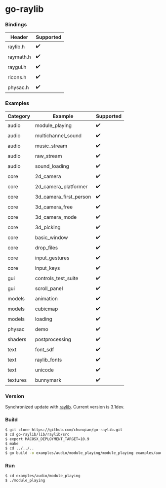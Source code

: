 # go-raylib

### Bindings

Header     | Supported          |
---------  | ------------------ |
raylib.h   | :heavy_check_mark: |
raymath.h  | :heavy_check_mark: |
raygui.h   | :heavy_check_mark: |
ricons.h   | :heavy_check_mark: |
physac.h   | :heavy_check_mark: |

### Examples

Category   | Example                | Supported          |
---------  | ---------------------- | ------------------ |
audio      | module_playing         | :heavy_check_mark: |
audio      | multichannel_sound     | :heavy_check_mark: |
audio      | music_stream           | :heavy_check_mark: |
audio      | raw_stream             | :heavy_check_mark: |
audio      | sound_loading          | :heavy_check_mark: |
core       | 2d_camera              | :heavy_check_mark: |
core       | 2d_camera_platformer   | :heavy_check_mark: |
core       | 3d_camera_first_person | :heavy_check_mark: |
core       | 3d_camera_free         | :heavy_check_mark: |
core       | 3d_camera_mode         | :heavy_check_mark: |
core       | 3d_picking             | :heavy_check_mark: |
core       | basic_window           | :heavy_check_mark: |
core       | drop_files             | :heavy_check_mark: |
core       | input_gestures         | :heavy_check_mark: |
core       | input_keys             | :heavy_check_mark: |
gui        | controls_test_suite    | :heavy_check_mark: |
gui        | scroll_panel           | :heavy_check_mark: |
models     | animation              | :heavy_check_mark: |
models     | cubicmap               | :heavy_check_mark: |
models     | loading                | :heavy_check_mark: |
physac     | demo                   | :heavy_check_mark: |
shaders    | postprocessing         | :heavy_check_mark: |
text       | font_sdf               | :heavy_check_mark: |
text       | raylib_fonts           | :heavy_check_mark: |
text       | unicode                | :heavy_check_mark: |
textures   | bunnymark              | :heavy_check_mark: |

### Version
Synchronized update with [raylib](https://github.com/raysan5/raylib). Current version is 3.1dev.


### Build

```bash
$ git clone https://github.com/chunqian/go-raylib.git
$ cd go-raylib/lib/raylib/src
$ export MACOSX_DEPLOYMENT_TARGET=10.9
$ make
$ cd ../../..
$ go build -o examples/audio/module_playing/module_playing examples/audio/module_playing/module_playing.go
```

### Run

```bash
$ cd examples/audio/module_playing
$ ./module_playing
```
